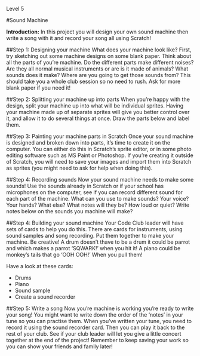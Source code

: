 Level 5

#Sound Machine

__Introduction:__
In this project you will design your own sound machine then write a song with it and record your song all using Scratch!

##Step 1: Designing your machine
What does your machine look like? First, try sketching out some machine
designs on some blank paper.
Think about all the parts of you’re machine.
Do the different parts make different noises?
Are they all normal musical instruments or are is it made of animals? What sounds does it make?
Where are you going to get those sounds from?
This should take you a whole club session so no need to rush. Ask for more blank paper if you need it!

##Step 2: Splitting your machine up into parts
When you’re happy with the design, split your machine up into what will be individual sprites. Having your machine made up of separate sprites will give you better control over it, and allow it to do several things at once.
Draw the parts below and label them.

##Step 3: Painting your machine parts in Scratch
Once your sound machine is designed and broken down into parts, it’s time to create it on the computer. You can either do this in Scratch’s sprite editor, or in some photo editing software such as MS Paint or Photoshop. If you’re creating it outside of Scratch, you will need to save your images and import them into Scratch as sprites (you might need to ask for help when doing this).

##Step 4: Recording sounds
Now your sound machine needs to make some sounds! Use the sounds already in Scratch or if your school has microphones on the computer, see if you can record different sound for each part of the machine. What can you use to make sounds? Your voice? Your hands? What else? What notes will they be? How loud or quiet? Write notes below on the sounds you machine will make?

##Step 4: Building your sound machine
Your Code Club leader will have sets of cards to help you do this. There are cards for instruments, using sound samples and song recording. Put them together to make your machine. Be creative! A drum doesn’t thave to be a drum it could be parrot and which makes a parrot ‘SQWARK!’ when you hit it! A piano could be monkey’s tails that go ‘OOH OOH!’ When you pull them!

Have a look at these cards:
* Drums
* Piano
* Sound sample
* Create a sound recorder

##Step 5: Write a song
Now you’re machine is working you’re ready to write your song!
You might want to write down the order of the ‘notes’ in your tune so you can practise them.
When you’ve written your tune, you need to record it using the sound recorder card. Then you can play it back to the rest of your club. See if your club leader will let you give a little concert together at the end of the project!
Remember to keep saving your work so you can show your friends and family later!
